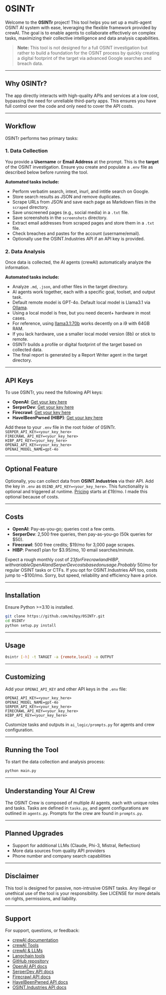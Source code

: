 
# 0SINTr

Welcome to the **0SINTr** project! This tool helps you set up a multi-agent OSINT AI system with ease, leveraging the flexible framework provided by crewAI. The goal is to enable agents to collaborate effectively on complex tasks, maximizing their collective intelligence and data analysis capabilities.

> **Note:** This tool is not designed for a full OSINT investigation but rather to build a foundation for the OSINT process by quickly creating a digital footprint of the target via advanced Google searches and breach data.

---

## Why 0SINTr?

The app directly interacts with high-quality APIs and services at a low cost, bypassing the need for unreliable third-party apps. This ensures you have full control over the code and only need to cover the API costs.

---

## Workflow

0SINTr performs two primary tasks:

### 1. Data Collection

You provide a **Username** or **Email Address** at the prompt. This is the **target** of the OSINT investigation. Ensure you create and populate a `.env` file as described below before running the tool.

**Automated tasks include:**
- Perform verbatim search, intext, inurl, and intitle search on Google.
- Store search results as JSON and remove duplicates.
- Scrape URLs from JSON and save each page as Markdown files in the `scraped` directory.
- Save unscreened pages (e.g., social media) in a `.txt` file.
- Save screenshots in the `screenshots` directory.
- Extract email addresses from scraped pages and store them in a `.txt` file.
- Check breaches and pastes for the account (username/email).
- Optionally use the OSINT.Industries API if an API key is provided.

### 2. Data Analysis

Once data is collected, the AI agents (crewAI) automatically analyze the information.

**Automated tasks include:**
- Analyze `.md`, `.json`, and other files in the target directory.
- AI agents work together, each with a specific goal, toolset, and output task.
- Default remote model is GPT-4o. Default local model is Llama3.1 via [Ollama](https://ollama.com).
- Using a local model is free, but you need decent+ hardware in most cases.
- For reference, using [llama3.1:70b](https://ollama.com/library/llama3.1) works decently on a i9 with 64GB RAM.
- If you lack hardware, use a smaller local model version (8b) or stick to remote.
- 0SINTr builds a profile or digital footprint of the target based on collected data.
- The final report is generated by a Report Writer agent in the target directory.

---

## API Keys

To use 0SINTr, you need the following API keys:

- **OpenAI**: [Get your key here](https://openai.com/)
- **SerperDev**: [Get your key here](https://serper.dev/)
- **Firecrawl**: [Get your key here](https://www.firecrawl.dev/)
- **HaveIBeenPwned (HIBP)**: [Get your key here](https://haveibeenpwned.com/)

Add these to your `.env` file in the root folder of 0SINTr.  
`SERPER_API_KEY=<your_key_here>`  
`FIRECRAWL_API_KEY=<your_key_here>`  
`HIBP_API_KEY=<your_key_here>`  
`OPENAI_API_KEY=<your_key_here>`  
`OPENAI_MODEL_NAME=gpt-4o`  

---

## Optional Feature

Optionally, you can collect data from **OSINT.Industries** via their API. Add the key in `.env` as `OSIND_API_KEY=<your_key_here>`. This functionality is optional and triggered at runtime. [Pricing](https://www.osint.industries/pricing) starts at £19/mo. I made this optional because of costs.

---

## Costs

- **OpenAI**: Pay-as-you-go; queries cost a few cents.
- **SerperDev**: 2,500 free queries, then pay-as-you-go (50k queries for $50).
- **Firecrawl**: 500 free credits; $19/mo for 3,000 page scrapes.
- **HIBP**: Pwned1 plan for $3.95/mo, 10 email searches/minute.

Expect a rough monthly cost of $23 for Firecrawl and HIBP, with variable OpenAI and SerperDev costs based on usage. Probably ~$50/mo for regular OSINT tasks or CTFs. If you opt for OSINT.Industries API too, costs jump to ~$100/mo. Sorry, but speed, reliability and efficiency have a price.

---

## Installation

Ensure Python >=3.10 is installed.

```bash
git clone https://github.com/mihpy/0SINTr.git
cd 0SINTr
python setup.py install
```

---

## Usage

```bash
0sintr [-h] -t TARGET -a {remote,local} -o OUTPUT
```

---

## Customizing

Add your `OPENAI_API_KEY` and other API keys in the `.env` file:

```plaintext
OPENAI_API_KEY=<your_key_here>
OPENAI_MODEL_NAME=gpt-4o
SERPER_API_KEY=<your_key_here>
FIRECRAWL_API_KEY=<your_key_here>
HIBP_API_KEY=<your_key_here>
```

Customize tasks and outputs in `ai_logic/prompts.py` for agents and crew configuration.

---

## Running the Tool

To start the data collection and analysis process:

```bash
python main.py
```

---

## Understanding Your AI Crew

The OSINT Crew is composed of multiple AI agents, each with unique roles and tasks. Tasks are defined in `tasks.py`, and agent configurations are outlined in `agents.py`. Prompts for the crew are found in `prompts.py`.

---

## Planned Upgrades

- Support for additional LLMs (Claude, Phi-3, Mistral, Reflection)
- More data sources from quality API providers
- Phone number and company search capabilities

---

## Disclaimer

This tool is designed for passive, non-intrusive OSINT tasks. Any illegal or unethical use of the tool is your responsibility. See LICENSE for more details on rights, permissions, and liability.

---

## Support

For support, questions, or feedback:

- [crewAI documentation](https://docs.crewai.com)
- [crewAI Tools](https://docs.crewai.com/core-concepts/Tools/)
- [crewAI & LLMs](https://docs.crewai.com/how-to/LLM-Connections/#ollama-local-integration)
- [Langchain tools](https://docs.crewai.com/core-concepts/Using-LangChain-Tools/)
- [GitHub repository](https://github.com/joaomdmoura/crewai)
- [OpenAI API docs](https://platform.openai.com/docs/overview)
- [SerperDev API docs](https://serper.dev/)
- [Firecrawl API docs](https://docs.firecrawl.dev/introduction)
- [HaveIBeenPwned API docs](https://haveibeenpwned.com/API/v3)
- [OSINT.Industries API docs](https://docs.osint.industries/reference/search)
